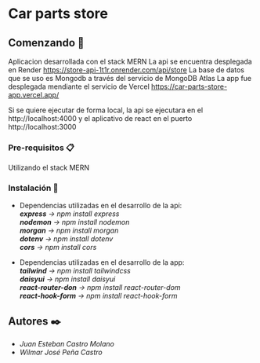 # Car parts store

## Comenzando 🚀
Aplicacion desarrollada con el stack MERN 
La api se encuentra desplegada en Render https://store-api-1t1r.onrender.com/api/store
La base de datos que se uso es Mongodb a través del servicio de MongoDB Atlas
La app fue desplegada mendiante el servicio de Vercel https://car-parts-store-app.vercel.app/

Si se quiere ejecutar de forma local, la api se ejecutara en el http://localhost:4000 y el aplicativo de react en el puerto http://localhost:3000

### Pre-requisitos 📋

Utilizando el stack MERN

### Instalación 🔧
* Dependencias utilizadas en el desarrollo de la api:<br>
  ***express** -> npm install express*<br>
  ***nodemon** -> npm install nodemon*<br>
  ***morgan** -> npm install morgan*<br>
  ***dotenv** -> npm install dotenv*<br>
  ***cors** -> npm install cors*<br>

* Dependencias utilizadas en el desarrollo de la app:<br>
  ***tailwind** -> npm install tailwindcss*<br>
  ***daisyui** -> npm install daisyui*<br>
  ***react-router-don** -> npm install react-router-dom*<br>
  ***react-hook-form** -> npm install react-hook-form*<br>

## Autores ✒️

* *Juan Esteban Castro Molano*    
* *Wilmar José Peña Castro*    



